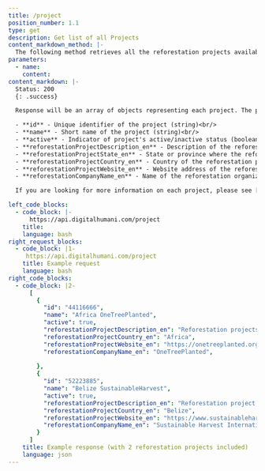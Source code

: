 ```yaml
---
title: /project
position_number: 1.1
type: get
description: Get list of all Projects
content_markdown_method: |-
  The following method retrieves all the reforestation projects available.  The complete list of available projects is listed in the Appendix&nbsp;1.
parameters:
  - name:
    content:
content_markdown: |-
  Status: 200
  {: .success}

  Response will be an array of objects representing each project. The projects have the following attributes:

  - **id** - Unique identifier of the project (string)<br/>
  - **name** - Short name of the project (string)<br/>
  - **active** - Indicator of project's active/inactive status (boolean)<br/>
  - **reforestationProjectDescription_en** - Description of the reforestation project (string)<br/>
  - **reforestationProjectState_en** - State or province where the reforestation project is located (string)<br/>
  - **reforestationProjectCountry_en** - Country of the reforestation project (string)<br/>
  - **reforestationProjectWebsite_en** - Website address of the reforestation project (string)<br/>
  - **reforestationCompanyName_en** - Name of the reforestation organization managing the project (string)<br/>

  If you are looking for more information on each project, please see [`GET /project/:id`](#apiproject_get). Note that `_en` indicates the English language version of the attributes

left_code_blocks:
  - code_block: |-
      https://api.digitalhumani.com/project
    title:
    language: bash
right_request_blocks:
  - code_block: |1-
     https://api.digitalhumani.com/project
    title: Example request
    language: bash
right_code_blocks:
  - code_block: |2-
      [
        { 
          "id": "44116666",
          "name": "Africa OneTreePlanted",
          "active": true,
          "reforestationProjectDescription_en": "Reforestation projects in Africa",
          "reforestationProjectCountry_en": "Africa",
          "reforestationProjectWebsite_en": "https://onetreeplanted.org/collections/africa",
          "reforestationCompanyName_en": "OneTreePlanted",
          
        },
        {
          "id": "52223885",
          "name": "Belize SustainableHarvest",
          "active": true,
          "reforestationProjectDescription_en": "Reforestation project in Belize",
          "reforestationProjectCountry_en": "Belize",
          "reforestationProjectWebsite_en": "https://www.sustainableharvest.org/programs",
          "reforestationCompanyName_en": "Sustainable Harvest International",
        }
      ]
    title: Example response (with 2 reforestation projects included)
    language: json
---
```

